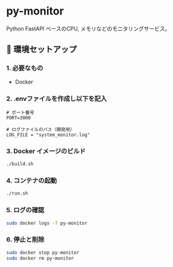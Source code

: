 # py-monitor

Python FastAPI ベースのCPU, メモリなどのモニタリングサービス。

## 🚀 環境セットアップ

### 1. 必要なもの

- Docker

### 2. .envファイルを作成し以下を記入

```.env
# ポート番号
PORT=3000

# ログファイルのパス（開発用）
LOG_FILE = "system_monitor.log"

```

### 3. Docker イメージのビルド

```sh
./build.sh
```

### 4. コンテナの起動

```sh
./run.sh
```

### 5. ログの確認

```sh
sudo docker logs -f py-monitor
```

### 6. 停止と削除

```sh
sudo docker stop py-monitor
sudo docker rm py-monitor
```